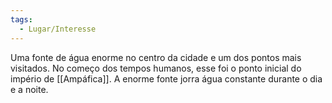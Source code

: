 ```yaml
---
tags:
  - Lugar/Interesse
---
```

Uma fonte de água enorme no centro da cidade e um dos pontos mais visitados. No começo dos tempos humanos, esse foi o ponto inicial do império de [[Ampáfica]]. A enorme fonte jorra água constante durante o dia e a noite.
